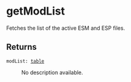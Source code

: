 # getModList

Fetches the list of the active ESM and ESP files.

## Returns

<dl class="describe">
<dt><code class="descname">modList: <a href="https://mwse.readthedocs.io/en/latest/lua/type/table.html">table</a></code></dt>
<dd>

No description available.

</dd>
</dl>
